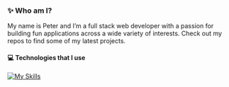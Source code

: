 ### ✨ Who am I?

My name is Peter and I’m a full stack web developer with a passion for building fun applications across a wide variety of interests. Check out my repos to find some of my latest projects.

#### 💻 Technologies that I use

[![My Skills](https://skillicons.dev/icons?i=git,vscode,html,css,js,nodejs,express,mongodb,tailwind,bootstrap,react,ai&perline=12)](https://skillicons.dev)
